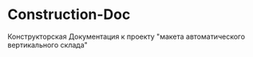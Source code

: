 # Construction-Doc
Конструкторская Документация к проекту "макета автоматического вертикального склада"
